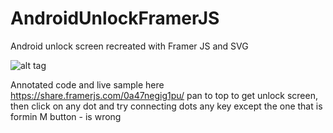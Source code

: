 # AndroidUnlockFramerJS

Android unlock screen recreated with Framer JS and SVG


![alt tag](https://d13yacurqjgara.cloudfront.net/users/55119/screenshots/2672572/androidunlock.gif)

Annotated code and live sample here https://share.framerjs.com/0a47negig1pu/
pan to top to get unlock screen, then click on any dot and try connecting dots 
any key except the one that is formin M button - is wrong
